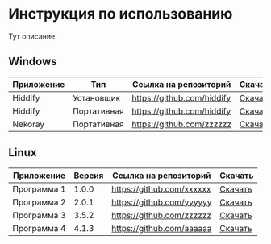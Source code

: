 # Инструкция по использованию

Тут описание.

## Windows

| Приложение   | Тип  | Ссылка на репозиторий     | Скачать  |
|--------------|---------|---------------------------|----------|
| Hiddify  | Установщик   | https://github.com/hiddify  | [Скачать](https://github.com/hiddify/hiddify-next/releases/download/v2.5.7/Hiddify-Windows-Setup-x64.Msix) |
| Hiddify  | Портативная   | https://github.com/hiddify  | [Скачать](https://github.com/hiddify/hiddify-next/releases/download/v2.5.7/Hiddify-Windows-Portable-x64.zip) |
| Nekoray  | Портативная   | https://github.com/zzzzzz  | [Скачать](https://example.com) |

## Linux

| Приложение   | Версия  | Ссылка на репозиторий     | Скачать  |
|--------------|---------|---------------------------|----------|
| Программа 1  | 1.0.0   | https://github.com/xxxxxx  | [Скачать](https://example.com) |
| Программа 2  | 2.0.1   | https://github.com/yyyyyy  | [Скачать](https://example.com) |
| Программа 3  | 3.5.2   | https://github.com/zzzzzz  | [Скачать](https://example.com) |
| Программа 4  | 4.1.3   | https://github.com/aaaaaa  | [Скачать](https://example.com) |
